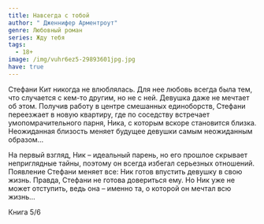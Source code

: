 ```yaml
---
title: Навсегда с тобой
author: " Дженнифер Арментроут"
genre: Любовный роман
series: Жду тебя
tags:
  - 18+
image: /img/vuhr6ez5-29893601jpg.jpg
have: true
---
```

Стефани Кит никогда не влюблялась. Для нее любовь всегда была тем, что случается с кем-то другим, но не с ней. Девушка даже не мечтает об этом. Получив работу в центре смешанных единоборств, Стефани переезжает в новую квартиру, где по соседству встречает умопомрачительного парня, Ника, с которым вскоре становится близка. Неожиданная близость меняет будущее девушки самым неожиданным образом…

На первый взгляд, Ник – идеальный парень, но его прошлое скрывает неприглядные тайны, поэтому он всегда избегал серьезных отношений. Появление Стефани меняет все: Ник готов впустить девушку в свою жизнь. Правда, Стефани не готова довериться ему. Но Ник уже не может отступить, ведь она – именно та, о которой он мечтал всю жизнь…

Книга 5/6